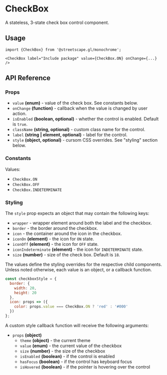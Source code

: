 # CheckBox

A stateless, 3-state check box control component.

## Usage

    import {CheckBox} from '@streetscape.gl/monochrome';

    <CheckBox label="Include package" value={CheckBox.ON} onChange={...} />

## API Reference

### Props

- `value` **(enum)** - value of the check box. See constants below.
- `onChange` **(function)** - callback when the value is changed by user action.
- `isEnabled` **(boolean, optional)** - whether the control is enabled. Default is `true`.
- `className` **(string, optional)** - custom class name for the control.
- `label` **(string | element, optional)** - label for the control.
- `style` **(object, optional)** - cursom CSS overrides. See "styling" section below.

### Constants

Values:

- `CheckBox.ON`
- `CheckBox.OFF`
- `CheckBox.INDETERMINATE`

### Styling

The `style` prop expects an object that may contain the following keys:

- `wrapper` - wrapper element around both the label and the checkbox.
- `border` - the border around the checkbox.
- `icon` - the container around the icon in the checkbox.
- `iconOn` **(element)** - the icon for `ON` state.
- `iconOff` **(element)** - the icon for `OFF` state.
- `iconIndeterminate` **(element)** - the icon for `INDETERMINATE` state.
- `size` **(number)** - size of the check box. Default is `18`.

The values define the styling overrides for the respective child components. Unless noted otherwise,
each value is an object, or a callback function.

```jsx
const checkboxStyle = {
  border: {
    width: 20,
    height: 20
  },
  icon: props => ({
    color: props.value === CheckBox.ON ? 'red' : '#000'
  })
};
```

A custom style callback function will receive the following arguments:

- `props` **(object)**
  - `theme` **(object)** - the current theme
  - `value` **(enum)** - the current value of the checkbox
  - `size` **(number)** - the size of the checkbox
  - `isEnabled` **(boolean)** - if the control is enabled
  - `hasFocus` **(boolean)** - if the control has keyboard focus
  - `isHovered` **(boolean)** - if the pointer is hovering over the control
